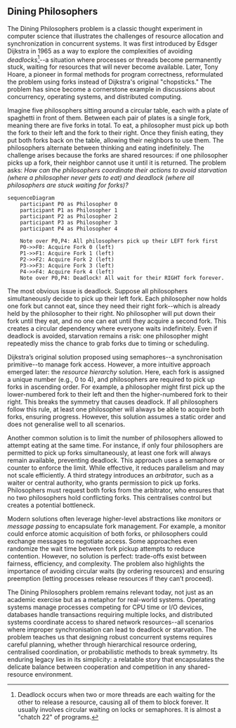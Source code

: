 
## Dining Philosophers

The Dining Philosophers problem is a classic thought experiment in computer science that illustrates
the challenges of resource allocation and synchronization in concurrent systems. It was first introduced
by Edsger Dijkstra in 1965 as a way to explore the complexities of avoiding *deadlocks*[^dead]--a
situation where processes or threads become permanently stuck, waiting for resources that will never
become available. Later, Tony Hoare, a pioneer in formal methods for program correctness, reformulated
the problem using forks instead of Dijkstra's original "chopsticks." The problem has since become a
cornerstone example in discussions about concurrency, operating systems, and distributed computing.

[^dead]: Deadlock occurs when two or more threads are each waiting for the other to release a resource,
causing all of them to block forever. It usually involves circular waiting on locks or semaphores.
It is almost a "chatch 22" of programs.

Imagine five philosophers sitting around a circular table, each with a plate of spaghetti in front of
them. Between each pair of plates is a single fork, meaning there are five forks in total. To eat, a
philosopher must pick up both the fork to their left and the fork to their right. Once they finish
eating, they put both forks back on the table, allowing their neighbors to use them. The philosophers
alternate between thinking and eating indefinitely. The challenge arises because the forks are shared
resources: if one philosopher picks up a fork, their neighbor cannot use it until it is returned.
The problem asks: *How can the philosophers coordinate their actions to avoid starvation (where a
philosopher never gets to eat) and deadlock (where all philosophers are stuck waiting for forks)?*

```mermaid
sequenceDiagram
    participant P0 as Philosopher 0
    participant P1 as Philosopher 1
    participant P2 as Philosopher 2
    participant P3 as Philosopher 3
    participant P4 as Philosopher 4

    Note over P0,P4: All philosophers pick up their LEFT fork first
    P0->>F0: Acquire Fork 0 (left)
    P1->>F1: Acquire Fork 1 (left)
    P2->>F2: Acquire Fork 2 (left)
    P3->>F3: Acquire Fork 3 (left)
    P4->>F4: Acquire Fork 4 (left)
    Note over P0,P4: Deadlock! All wait for their RIGHT fork forever.
```

The most obvious issue is deadlock. Suppose all philosophers simultaneously decide to pick up their left
fork. Each philosopher now holds one fork but cannot eat, since they need their right fork--which is already
held by the philosopher to their right. No philosopher will put down their fork until they eat, and no
one can eat until they acquire a second fork. This creates a circular dependency where everyone waits
indefinitely. Even if deadlock is avoided, starvation remains a risk: one philosopher might repeatedly
miss the chance to grab forks due to timing or scheduling.

Dijkstra’s original solution proposed using semaphores--a synchronisation primitive--to manage fork access.
However, a more intuitive approach emerged later: the *resource hierarchy* solution. Here, each fork is
assigned a unique number (e.g., 0 to 4), and philosophers are required to pick up forks in ascending order.
For example, a philosopher might first pick up the lower-numbered fork to their left and then the higher-numbered
fork to their right. This breaks the symmetry that causes deadlock. If all philosophers follow this rule,
at least one philosopher will always be able to acquire both forks, ensuring progress. However, this solution
assumes a static order and does not generalise well to all scenarios.

Another common solution is to limit the number of philosophers allowed to attempt eating at the same time.
For instance, if only four philosophers are permitted to pick up forks simultaneously, at least one fork will
always remain available, preventing deadlock. This approach uses a semaphore or counter to enforce the limit.
While effective, it reduces parallelism and may not scale efficiently. A third strategy introduces an *arbitrator*,
such as a waiter or central authority, who grants permission to pick up forks. Philosophers must request both
forks from the arbitrator, who ensures that no two philosophers hold conflicting forks. This centralises
control but creates a potential bottleneck.

Modern solutions often leverage higher-level abstractions like *monitors* or *message passing* to encapsulate
fork management. For example, a monitor could enforce atomic acquisition of both forks, or philosophers could
exchange messages to negotiate access. Some approaches even randomize the wait time between fork pickup attempts
to reduce contention. However, no solution is perfect: trade-offs exist between fairness, efficiency, and
complexity. The problem also highlights the importance of avoiding circular waits (by ordering resources)
and ensuring preemption (letting processes release resources if they can’t proceed).

The Dining Philosophers problem remains relevant today, not just as an academic exercise but as a metaphor for
real-world systems. Operating systems manage processes competing for CPU time or I/O devices, databases handle
transactions requiring multiple locks, and distributed systems coordinate access to shared network resources--all
scenarios where improper synchronisation can lead to deadlock or starvation. The problem teaches us that designing
robust concurrent systems requires careful planning, whether through hierarchical resource ordering, centralised
coordination, or probabilistic methods to break symmetry. Its enduring legacy lies in its simplicity: a relatable
story that encapsulates the delicate balance between cooperation and competition in any shared-resource environment.

